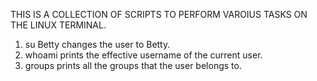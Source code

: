 THIS IS A COLLECTION OF SCRIPTS TO PERFORM VAROIUS TASKS ON THE LINUX TERMINAL.

1. su Betty changes the user to Betty.
2. whoami prints the effective username of the current user.
3. groups prints all the groups that the user belongs to.
